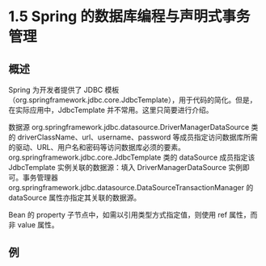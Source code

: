 # 1.5 Spring 的数据库编程与声明式事务管理

## 概述

Spring 为开发者提供了 JDBC 模板（org.springframework.jdbc.core.JdbcTemplate），用于代码的简化。但是，在实际应用中，JdbcTemplate 并不常用。这里只简要进行介绍。

数据源 org.springframework.jdbc.datasource.DriverManagerDataSource 类的 driverClassName、url、username、password 等成员指定访问数据库所需的驱动、URL、用户名和密码等访问数据库必须的要素。org.springframework.jdbc.core.JdbcTemplate 类的 dataSource 成员指定该 JdbcTemplate 实例关联的数据源：填入 DriverManagerDataSource 实例即可。事务管理器 org.springframework.jdbc.datasource.DataSourceTransactionManager 的 dataSource 属性亦指定其关联的数据源。

Bean 的 property 子节点中，如需以引用类型方式指定值，则使用 ref 属性，而非 value 属性。



## 例

